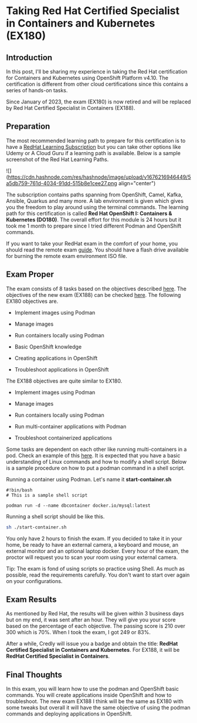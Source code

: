 # Taking Red Hat Certified Specialist in Containers and Kubernetes (EX180)

## Introduction

In this post, I'll be sharing my experience in taking the Red Hat certification for Containers and Kubernetes using OpenShift Platform v4.10. The certification is different from other cloud certifications since this contains a series of hands-on tasks.

Since January of 2023, the exam (EX180) is now retired and will be replaced by Red Hat Certified Specialist in Containers (EX188).

## Preparation

The most recommended learning path to prepare for this certification is to have a [RedHat Learning Subscription](https://www.redhat.com/en/services/training/learning-subscription) but you can take other options like Udemy or A Cloud Guru if a learning path is available. Below is a sample screenshot of the Red Hat Learning Paths.

![](https://cdn.hashnode.com/res/hashnode/image/upload/v1676216946449/5a5db759-761d-4034-91dd-515b8e1cee27.png align="center")

The subscription contains paths spanning from OpenShift, Camel, Kafka, Ansible, Quarkus and many more. A lab environment is given which gives you the freedom to play around using the terminal commands. The learning path for this certification is called **Red Hat OpenShift I: Containers & Kubernetes (DO180)**. The overall effort for this module is 24 hours but it took me 1 month to prepare since I tried different Podman and OpenShift commands.

If you want to take your RedHat exam in the comfort of your home, you should read the remote exam [guide](https://www.redhat.com/en/resources/remote-exams-preparation-ebook). You should have a flash drive available for burning the remote exam environment ISO file.

## Exam Proper

The exam consists of 8 tasks based on the objectives described [here](https://www.redhat.com/en/services/training/ex180-red-hat-certified-specialist-containers-kubernetes-exam?section=objectives). The objectives of the new exam (EX188) can be checked [here](https://www.redhat.com/en/services/training/ex188-red-hat-certified-specialist-containers-exam?section=objectives). The following EX180 objectives are.

* Implement images using Podman
    
* Manage images
    
* Run containers locally using Podman
    
* Basic OpenShift knowledge
    
* Creating applications in OpenShift
    
* Troubleshoot applications in OpenShift
    

The EX188 objectives are quite similar to EX180.

* Implement images using Podman
    
* Manage images
    
* Run containers locally using Podman
    
* Run multi-container applications with Podman
    
* Troubleshoot containerized applications
    

Some tasks are dependent on each other like running multi-containers in a pod. Check an example of this [here](https://www.redhat.com/sysadmin/create-containers-podman-quickly). It is expected that you have a basic understanding of Linux commands and how to modify a shell script. Below is a sample procedure on how to put a podman command in a shell script.

Running a container using Podman. Let's name it **start-container.sh**

```plaintext
#!bin/bash
# This is a sample shell script

podman run -d --name dbcontainer docker.io/mysql:latest
```

Running a shell script should be like this.

```bash
sh ./start-container.sh
```

You only have 2 hours to finish the exam. If you decided to take it in your home, be ready to have an external camera, a keyboard and mouse, an external monitor and an optional laptop docker. Every hour of the exam, the proctor will request you to scan your room using your external camera.

Tip: The exam is fond of using scripts so practice using Shell. As much as possible, read the requirements carefully. You don't want to start over again on your configurations.

## Exam Results

As mentioned by Red Hat, the results will be given within 3 business days but on my end, it was sent after an hour. They will give you your score based on the percentage of each objective. The passing score is 210 over 300 which is 70%. When I took the exam, I got 249 or 83%.

After a while, Credly will issue you a badge and obtain the title: **RedHat Certified Specialist in Containers and Kubernetes**. For EX188, it will be **RedHat Certified Specialist in Containers**.

## Final Thoughts

In this exam, you will learn how to use the podman and OpenShift basic commands. You will create applications inside OpenShift and how to troubleshoot. The new exam EX188 I think will be the same as EX180 with some tweaks but overall it will have the same objective of using the podman commands and deploying applications in OpenShift.